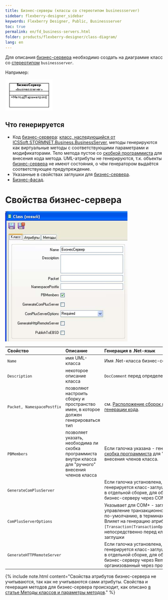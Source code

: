 ```yaml
---
title: Бизнес-серверы (классы со стереотипом businessserver) 
sidebar: flexberry-designer_sidebar
keywords: Flexberry Designer, Public, Businessserver
toc: true
permalink: en/fd_business-servers.html
folder: products/flexberry-designer/class-diagram/
lang: en
---
```


Для описания [бизнес-сервера](fo_business-servers-wrapper-business-facade.html) необходимо создать на диаграмме класс со [стереотипом](fd_key-concepts.html) `businessserver`.

Например:

![](/images/pages/products/flexberry-designer/class-diagram/businessserver.png)

## Что генерируется

* Код [бизнес-сервера](fo_business-servers-wrapper-business-facade.html): [класс, наследующийся от ICSSoft.STORMNET.Business.BusinessServer](fo_testing-user-operations-dataservice.html), методы генерируются как виртуальные методы с соответствующими параметрами и модификаторами. Тело метода пустое со [скобкой программиста](fo_programmer-brackets.html) для внесения кода метода. UML-атрибуты не генерируются, т.к. объекты [бизнес-сервера](fo_business-servers-wrapper-business-facade.html) не имеют состояния, о чём генератором выдаётся соответствующее предупреждение. 
* Указанные в свойствах заглушки для [бизнес-сервера](fo_business-servers-wrapper-business-facade.html). 
* [Бизнес-фасад](fo_business-servers-wrapper-business-facade.html).

# Свойства бизнес-сервера

![](/images/pages/products/flexberry-designer/class-diagram/bsprops1.jpg)

Свойство | Описание | Генерация в .Net-язык
:----------------------|:----------------------------|:--------------------------------------------
`Name` | имя UML-класса | Имя .Net-класса бизнес-сервера
`Description` | некоторое описание класса | `DocComment` перед определением класса
`Packet, NamespacePostfix` | позволяют настроить сборку и пространство имен, в которое должен генерироваться тип | см. [Расположение сборок после генерации кода](fo_location-assembly-after-code-generation.html).
`PBMembers` | позволяет указать, необходима ли скобка программиста внутри класса для "ручного" внесения членов класса | Если галочка указана - генерируется [скобка программиста](fo_programmer-brackets.html) для "ручного" внесения членов класса.
`GenerateComPlusServer` | | Если галочка установлена, - генерируется класс-заглушка (обёртка) в отдельной сборке, для обращения к бизнес-серверу через COM+.
`ComPlusServerOptions` | | Указывает для COM+ - заглушки управление транзакционностью COM+ по-умолчанию, в терминах COM+. Влияет на генерацию атрибута ``` [Transaction(TransactionOption.XXXXXXX)] ``` непосредственно перед классом заглушки
`GenerateHTTPRemoteServer` | | Если галочка установлена, - генерируется класс-заглушка (обёртка) в отдельной сборке, для обращения к бизнес-серверу через Remoting, организованный через протокол HTTP.

{% include note.html content="Свойства атрибутов бизнес-сервера не учитываются, так как не учитываются сами атрибуты. Свойства и генерация методов для бизнес-сервера происходит, как описано [в статье  Методы классов и параметры методов](fd_methods-parameters.html)." %}
